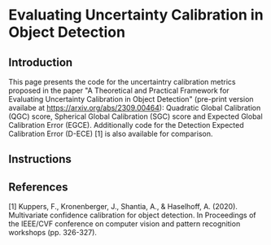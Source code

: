 # Evaluating Uncertainty Calibration in Object Detection

## Introduction

This page presents the code for the uncertaintry calibration metrics proposed in the paper "A Theoretical and Practical Framework for Evaluating Uncertainty Calibration in Object Detection" (pre-print version availabe at https://arxiv.org/abs/2309.00464): Quadratic Global Calibration (QGC) score, Spherical Global Calibration (SGC) score and Expected Global Calibration Error (EGCE). Additionally code for the Detection Expected Calibration Error (D-ECE) [1] is also available for comparison.

## Instructions


## References

[1] Kuppers, F., Kronenberger, J., Shantia, A., & Haselhoff, A. (2020). Multivariate confidence calibration for object detection. In Proceedings of the IEEE/CVF conference on computer vision and pattern recognition workshops (pp. 326-327).

